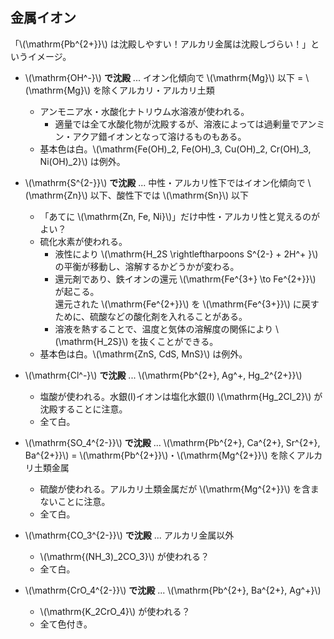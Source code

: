 ## 金属イオン

「\\(\mathrm{Pb^{2+}}\\) は沈殿しやすい！アルカリ金属は沈殿しづらい！」というイメージ。

+ \\(\mathrm{OH^-}\\) **で沈殿** ... イオン化傾向で \\(\mathrm{Mg}\\) 以下 = \\(\mathrm{Mg}\\) を除くアルカリ・アルカリ土類
    - アンモニア水・水酸化ナトリウム水溶液が使われる。
        * 適量では全て水酸化物が沈殿するが、溶液によっては過剰量でアンミン・アクア錯イオンとなって溶けるものもある。
    - 基本色は白。\\(\mathrm{Fe(OH)_2, Fe(OH)_3, Cu(OH)_2, Cr(OH)_3, Ni(OH)_2}\\) は例外。

+ \\(\mathrm{S^{2-}}\\) **で沈殿** ... 中性・アルカリ性下ではイオン化傾向で \\(\mathrm{Zn}\\) 以下、酸性下では \\(\mathrm{Sn}\\) 以下
    - 「あてに \\(\mathrm{Zn, Fe, Ni}\\)」だけ中性・アルカリ性と覚えるのがよい？
    - 硫化水素が使われる。
        * 液性により \\(\mathrm{H_2S \rightleftharpoons S^{2-} + 2H^+ }\\) の平衡が移動し、溶解するかどうかが変わる。
        * 還元剤であり、鉄イオンの還元 \\(\mathrm{Fe^{3+} \to Fe^{2+}}\\) が起こる。<br>還元された \\(\mathrm{Fe^{2+}}\\) を \\(\mathrm{Fe^{3+}}\\) に戻すために、硫酸などの酸化剤を入れることがある。
        * 溶液を熱することで、温度と気体の溶解度の関係により \\(\mathrm{H_2S}\\) を抜くことができる。
    - 基本色は白。\\(\mathrm{ZnS, CdS, MnS}\\) は例外。

+ \\(\mathrm{Cl^-}\\) **で沈殿** ... \\(\mathrm{Pb^{2+}, Ag^+, Hg_2^{2+}}\\)
    - 塩酸が使われる。水銀(I)イオンは塩化水銀(I) \\(\mathrm{Hg_2Cl_2}\\) が沈殿することに注意。
    - 全て白。

+ \\(\mathrm{SO_4^{2-}}\\) **で沈殿** ... \\(\mathrm{Pb^{2+}, Ca^{2+}, Sr^{2+}, Ba^{2+}}\\) = \\(\mathrm{Pb^{2+}}\\)・\\(\mathrm{Mg^{2+}}\\) を除くアルカリ土類金属
    - 硫酸が使われる。アルカリ土類金属だが \\(\mathrm{Mg^{2+}}\\) を含まないことに注意。
    - 全て白。

+ \\(\mathrm{CO_3^{2-}}\\) **で沈殿** ... アルカリ金属以外
    - \\(\mathrm{(NH_3)_2CO_3}\\) が使われる？
    - 全て白。

+ \\(\mathrm{CrO_4^{2-}}\\) **で沈殿** ... \\(\mathrm{Pb^{2+}, Ba^{2+}, Ag^+}\\)
    - \\(\mathrm{K_2CrO_4}\\) が使われる？
    - 全て色付き。
